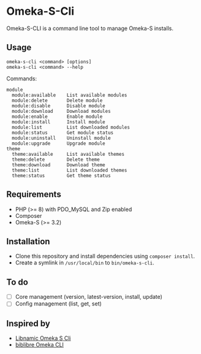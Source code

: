 # Omeka-S-Cli

Omeka-S-CLI is a command line tool to manage Omeka-S installs.

## Usage

    omeka-s-cli <command> [options]
    omeka-s-cli <command> --help

Commands:

```
module
  module:available    List available modules
  module:delete       Delete module
  module:disable      Disable module
  module:download     Download modules
  module:enable       Enable module
  module:install      Install module
  module:list         List downloaded modules
  module:status       Get module status
  module:uninstall    Uninstall module
  module:upgrade      Upgrade module
theme
  theme:available     List available themes
  theme:delete        Delete theme
  theme:download      Download theme
  theme:list          List downloaded themes
  theme:status        Get theme status
```

## Requirements

- PHP (>= 8) with PDO_MySQL and Zip enabled
- Composer
- Omeka-S (>= 3.2)

## Installation

- Clone this repository and install dependencies using `composer install`. 
- Create a symlink in `/usr/local/bin` to `bin/omeka-s-cli`.

## To do

- [ ] Core management (version, latest-version, install, update)
- [ ] Config management (list, get, set)

## Inspired by

- [Libnamic Omeka S Cli](https://github.com/Libnamic/omeka-s-cli/)
- [biblibre Omeka CLI](https://github.com/biblibre/omeka-cli)